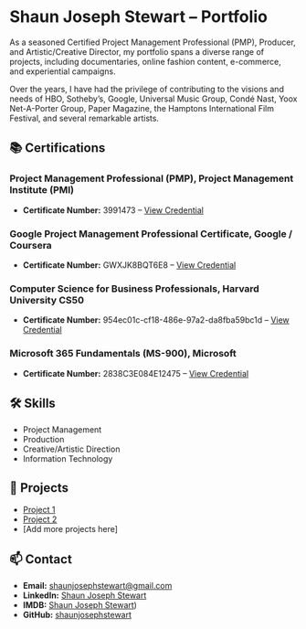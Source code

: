 # Shaun Joseph Stewart – Portfolio

As a seasoned Certified Project Management Professional (PMP), Producer, and Artistic/Creative Director, my portfolio spans a diverse range of projects, including documentaries, online fashion content, e-commerce, and experiential campaigns.

Over the years, I have had the privilege of contributing to the visions and needs of HBO, Sotheby’s, Google, Universal Music Group, Condé Nast, Yoox Net-A-Porter Group, Paper Magazine, the Hamptons International Film Festival, and several remarkable artists.





## 📚 Certifications

### Project Management Professional (PMP), Project Management Institute (PMI)
- **Certificate Number:** 3991473 – [View Credential](https://www.credly.com/badges/96b9bd60-9e60-40ba-950c-55433c63a4d0/public_url)

### Google Project Management Professional Certificate, Google / Coursera
- **Certificate Number:** GWXJK8BQT6E8 – [View Credential](https://coursera.org/share/426f338076e2abc55ffb99c7b2fd0a7a)

### Computer Science for Business Professionals, Harvard University CS50
- **Certificate Number:** 954ec01c-cf18-486e-97a2-da8fba59bc1d – [View Credential]([https://learn.microsoft.com/en-us/users/shaunjosephstewart-8076/credentials/2838c3e084e12475](https://certificates.cs50.io/954ec01c-cf18-486e-97a2-da8fba59bc1d.pdf?size=letter))

### Microsoft 365 Fundamentals (MS-900), Microsoft
- **Certificate Number:** 2838C3E084E12475 – [View Credential](https://learn.microsoft.com/en-us/users/shaunjosephstewart-8076/credentials/2838c3e084e12475)







## 🛠️ Skills

- Project Management
- Production
- Creative/Artistic Direction
- Information Technology

## 💼 Projects

- [Project 1](#)
- [Project 2](#)
- [Add more projects here]

## 📫 Contact

- **Email:** [shaunjosephstewart@gmail.com](mailto:shaunjosephstewart@gmail.com)
- **LinkedIn:** [Shaun Joseph Stewart](https://www.linkedin.com/in/shaunjosephstewart/)
- **IMDB:** [Shaun Joseph Stewart](https://www.imdb.com/name/nm10025509/))
- **GitHub:** [shaunjosephstewart](https://github.com/shaunjosephstewart)

<!--
**shaunjosephstewart/shaunjosephstewart** is a ✨ _special_ ✨ repository because its `README.md` (this file) appears on your GitHub profile.

Here are some ideas to get you started:

- 🔭 I’m currently working on ...
- 🌱 I’m currently learning ...
- 👯 I’m looking to collaborate on ...
- 🤔 I’m looking for help with ...
- 💬 Ask me about ...
- 📫 How to reach me: ...
- 😄 Pronouns: ...
- ⚡ Fun fact: ...
-->

